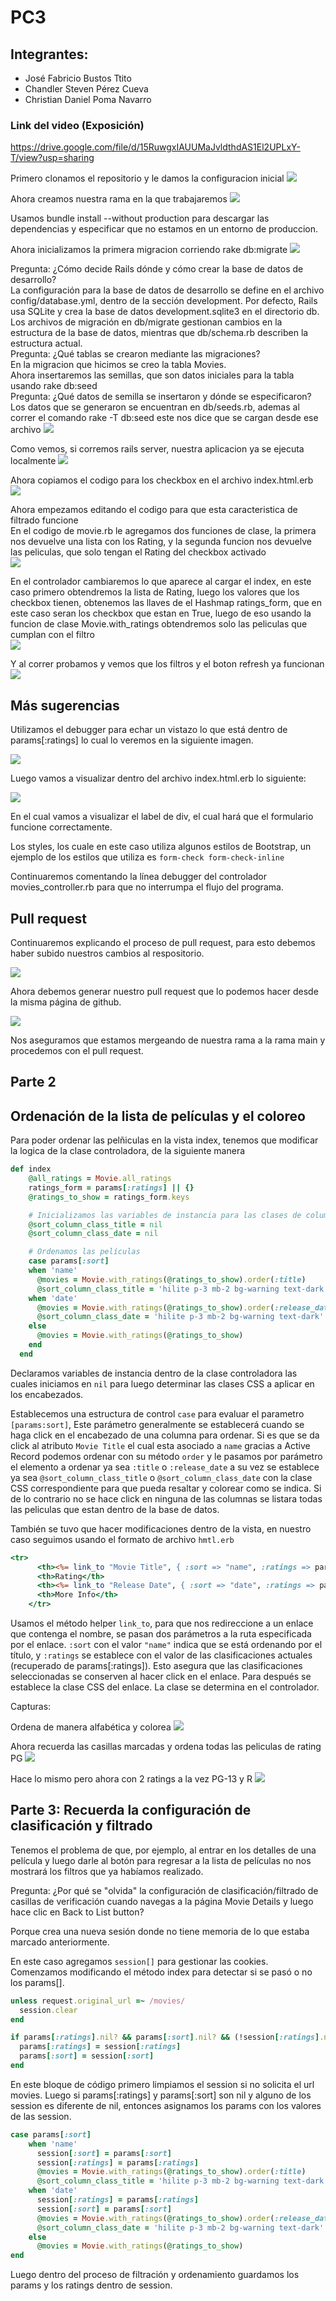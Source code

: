 # PC3
## Integrantes:
- José Fabricio Bustos Ttito
- Chandler Steven Pérez Cueva
- Christian Daniel Poma Navarro
### Link del video (Exposición)
https://drive.google.com/file/d/15RuwgxIAUUMaJvldthdAS1El2UPLxY-T/view?usp=sharing


Primero clonamos el repositorio y le damos la configuracion inicial
![](images/Image1.png)

Ahora creamos nuestra rama en la que trabajaremos
![](images/Image2.png)

Usamos bundle install --without production  para descargar las dependencias y especificar que no estamos en un entorno de produccion.

Ahora inicializamos la primera migracion corriendo rake db:migrate
![](images/Image3.png)

Pregunta: ¿Cómo decide Rails dónde y cómo crear la base de datos de desarrollo?    
La configuración para la base de datos de desarrollo se define en el archivo config/database.yml, dentro de la sección development. Por defecto, Rails usa SQLite y crea la base de datos development.sqlite3 en el directorio db.  
Los archivos de migración en db/migrate gestionan cambios en la estructura de la base de datos, mientras que db/schema.rb describen la estructura actual.  
Pregunta: ¿Qué tablas se crearon mediante las migraciones?  
En la migracion que hicimos se creo la tabla Movies.  
Ahora insertaremos las semillas, que son datos iniciales para la tabla usando rake db:seed  
Pregunta: ¿Qué datos de semilla se insertaron y dónde se especificaron?  
Los datos que se generaron se encuentran en db/seeds.rb, ademas al correr el comando rake -T db:seed este nos dice que se cargan desde ese archivo
![](images/Image4.png)

Como vemos, si corremos rails server, nuestra aplicacion ya se ejecuta localmente
![](images/Image5.png)

Ahora copiamos el codigo para los checkbox en el archivo index.html.erb
![](images/Image6.png)

Ahora empezamos editando  el codigo para que esta caracteristica de filtrado funcione  
En el codigo de movie.rb le agregamos dos funciones de clase, la primera nos devuelve una lista con los Rating, y la segunda funcion nos devuelve las peliculas, que solo tengan el Rating del checkbox activado  
![](images/Image7.png)

En el controlador cambiaremos lo que aparece al cargar el index, en este caso primero obtendremos la lista de Rating, luego los valores que los checkbox tienen, obtenemos las llaves de el Hashmap ratings_form, que en este caso seran los checkbox que estan en True, luego de eso usando la funcion de clase Movie.with_ratings obtendremos solo las peliculas que cumplan con el filtro  
![](images/Image8.png)

Y al correr probamos y vemos que los filtros y el boton refresh ya funcionan  
![](images/Image9.png)

## Más sugerencias

Utilizamos el debugger para echar un vistazo lo que está dentro de params[:ratings] lo cual lo veremos en la siguiente imagen.

![](images/Image10.png)

Luego vamos a visualizar dentro del archivo index.html.erb lo siguiente:

![](images/Image11.png)

En el cual vamos a visualizar el label de div, el cual hará que el formulario funcione correctamente.

Los styles, los cuale en este caso utiliza algunos estilos de Bootstrap, un ejemplo de los estilos que utiliza es `form-check form-check-inline`

Continuaremos comentando la línea debugger del controlador movies_controller.rb para que no interrumpa el flujo del programa.

## Pull request

Continuaremos explicando el proceso de pull request, para esto debemos haber subido nuestros cambios al respositorio.

![](images/Image12.png)

Ahora debemos generar nuestro pull request que lo podemos hacer desde la misma página de github.

![](images/Image13.png)

Nos aseguramos que estamos mergeando de nuestra rama a la rama main y procedemos con el pull request.


## Parte 2
## Ordenación de la lista de películas y el coloreo
Para poder ordenar las pelñiculas en la vista index, tenemos que 
modificar la logica de la clase controladora, de la siguiente manera

```ruby
def index
    @all_ratings = Movie.all_ratings
    ratings_form = params[:ratings] || {}
    @ratings_to_show = ratings_form.keys

    # Inicializamos las variables de instancia para las clases de columnas
    @sort_column_class_title = nil
    @sort_column_class_date = nil

    # Ordenamos las películas
    case params[:sort]
    when 'name'
      @movies = Movie.with_ratings(@ratings_to_show).order(:title)
      @sort_column_class_title = 'hilite p-3 mb-2 bg-warning text-dark' if params[:sort] == 'name'
    when 'date'
      @movies = Movie.with_ratings(@ratings_to_show).order(:release_date)
      @sort_column_class_date = 'hilite p-3 mb-2 bg-warning text-dark' if params[:sort] == 'date'
    else
      @movies = Movie.with_ratings(@ratings_to_show)
    end
  end
```
Declaramos variables de instancia dentro de la clase controladora
las cuales iniciamos en ```nil``` para luego determinar las clases CSS
a aplicar en los encabezados.

Establecemos una estructura de control ```case``` para evaluar el parametro
```[params:sort]```, Este parámetro generalmente se establecerá 
cuando se haga click en el encabezado de una columna para ordenar. Si es que
se da click al atributo ```Movie Title``` el cual esta asociado a ```name```
gracias a Active Record podemos ordenar con su método ```order``` y 
le pasamos por parámetro el elemento a ordenar ya sea ```:title``` o ```:release_date```
a su vez se establece ya sea ```@sort_column_class_title``` o ```@sort_column_class_date```
con la clase CSS correspondiente para que pueda resaltar y colorear como se indica.
Si de lo contrario no se hace click en ninguna de las columnas
se listara todas las peliculas que estan dentro de la base de datos.

También se tuvo que hacer modificaciones dentro de la vista, en nuestro
caso seguimos usando el formato de archivo ```hmtl.erb```

```rhtml
<tr>
      <th><%= link_to "Movie Title", { :sort => "name", :ratings => params[:ratings] }, { :class => @sort_column_class_title } %></th>
      <th>Rating</th>
      <th><%= link_to "Release Date", { :sort => "date", :ratings => params[:ratings] }, { :class => @sort_column_class_date } %></th>
      <th>More Info</th>
    </tr>
```
Usamos el método helper ```link_to```, para que nos redireccione 
a un enlace que contenga el nombre, se pasan dos parámetros 
a la ruta especificada por el enlace.
```:sort``` con el valor ```"name"``` indica que se está ordenando por 
el título, y ```:ratings``` se establece con el valor de las 
clasificaciones actuales (recuperado de params[:ratings]). 
Esto asegura que las clasificaciones seleccionadas se conserven 
al hacer click en el enlace. Para después se establece la clase CSS 
del enlace. La clase se determina en el controlador.

Capturas:

Ordena de manera alfabética y colorea
![](/images/b1.png)

Ahora recuerda las casillas marcadas y ordena todas las peliculas de rating PG
![](/images/B2.png)

Hace lo mismo pero ahora con 2 ratings a la vez PG-13 y R
![](/images/B3.png)

## Parte 3: Recuerda la configuración de clasificación y filtrado

Tenemos el problema de que, por ejemplo, al entrar en los detalles de una película y luego darle al botón para regresar a la lista de películas
no nos mostrará los filtros que ya habíamos realizado.

Pregunta: ¿Por qué se "olvida" la configuración de clasificación/filtrado de casillas de verificación 
cuando navegas a la página Movie Details y luego hace clic en Back to List button?

Porque crea una nueva sesión donde no tiene memoria de lo que estaba marcado anteriormente.

En este caso agregamos `session[]` para gestionar las cookies. Comenzamos modificando el método index para 
detectar si se pasó o no los params[].

```ruby
unless request.original_url =~ /movies/
  session.clear
end

if params[:ratings].nil? && params[:sort].nil? && (!session[:ratings].nil? || !session[:sort].nil?)
  params[:ratings] = session[:ratings]
  params[:sort] = session[:sort]
end
```

En este bloque de código primero limpiamos el session si no solicita el url movies.
Luego si params[:ratings] y params[:sort] son nil y alguno de los session es diferente de nil, entonces asignamos los params 
con los valores de las session.

```ruby
case params[:sort]
    when 'name'
      session[:sort] = params[:sort]
      session[:ratings] = params[:ratings]
      @movies = Movie.with_ratings(@ratings_to_show).order(:title)
      @sort_column_class_title = 'hilite p-3 mb-2 bg-warning text-dark' if params[:sort] == 'name'
    when 'date'
      session[:ratings] = params[:ratings]
      session[:sort] = params[:sort]
      @movies = Movie.with_ratings(@ratings_to_show).order(:release_date)
      @sort_column_class_date = 'hilite p-3 mb-2 bg-warning text-dark' if params[:sort] == 'date'
    else
      @movies = Movie.with_ratings(@ratings_to_show)
end
```

Luego dentro del proceso de filtración y ordenamiento guardamos los params y los ratings dentro de session.

